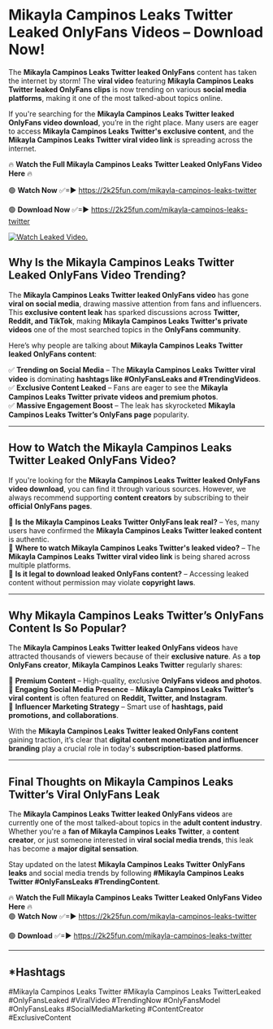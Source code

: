 # Mikayla Campinos Leaks Twitter Leaked OnlyFans Videos – Download Now!

The **Mikayla Campinos Leaks Twitter leaked OnlyFans** content has taken the internet by storm! The **viral video** featuring **Mikayla Campinos Leaks Twitter leaked OnlyFans clips** is now trending on various **social media platforms**, making it one of the most talked-about topics online.  

If you're searching for the **Mikayla Campinos Leaks Twitter leaked OnlyFans video download**, you’re in the right place. Many users are eager to access **Mikayla Campinos Leaks Twitter's exclusive content**, and the **Mikayla Campinos Leaks Twitter viral video link** is spreading across the internet.  

🔥 **Watch the Full Mikayla Campinos Leaks Twitter Leaked OnlyFans Video Here** 🔥  

🟢 **Watch Now** ✅=► https://2k25fun.com/mikayla-campinos-leaks-twitter

🟢 **Download Now** ✅=► https://2k25fun.com/mikayla-campinos-leaks-twitter

[![Watch Leaked Video.](https://miro.medium.com/v2/resize:fit:828/format:webp/1*cilzJN44JGOrTw9NJCrNHA.gif "Watch Leaked Video")](https://2k25fun.com/mikayla-campinos-leaks-twitter)

## **Why Is the Mikayla Campinos Leaks Twitter Leaked OnlyFans Video Trending?**  

The **Mikayla Campinos Leaks Twitter leaked OnlyFans video** has gone **viral on social media**, drawing massive attention from fans and influencers. This **exclusive content leak** has sparked discussions across **Twitter, Reddit, and TikTok**, making **Mikayla Campinos Leaks Twitter's private videos** one of the most searched topics in the **OnlyFans community**.  

Here’s why people are talking about **Mikayla Campinos Leaks Twitter leaked OnlyFans content**:  

✅ **Trending on Social Media** – The **Mikayla Campinos Leaks Twitter viral video** is dominating **hashtags like #OnlyFansLeaks and #TrendingVideos**.  
✅ **Exclusive Content Leaked** – Fans are eager to see the **Mikayla Campinos Leaks Twitter private videos and premium photos**.  
✅ **Massive Engagement Boost** – The leak has skyrocketed **Mikayla Campinos Leaks Twitter’s OnlyFans page** popularity.  

---

## **How to Watch the Mikayla Campinos Leaks Twitter Leaked OnlyFans Video?**  

If you're looking for the **Mikayla Campinos Leaks Twitter leaked OnlyFans video download**, you can find it through various sources. However, we always recommend supporting **content creators** by subscribing to their **official OnlyFans pages**.  

🔹 **Is the Mikayla Campinos Leaks Twitter OnlyFans leak real?** – Yes, many users have confirmed the **Mikayla Campinos Leaks Twitter leaked content** is authentic.  
🔹 **Where to watch Mikayla Campinos Leaks Twitter's leaked video?** – The **Mikayla Campinos Leaks Twitter viral video link** is being shared across multiple platforms.  
🔹 **Is it legal to download leaked OnlyFans content?** – Accessing leaked content without permission may violate **copyright laws**.  

---

## **Why Mikayla Campinos Leaks Twitter’s OnlyFans Content Is So Popular?**  

The **Mikayla Campinos Leaks Twitter leaked OnlyFans videos** have attracted thousands of viewers because of their **exclusive nature**. As a **top OnlyFans creator**, **Mikayla Campinos Leaks Twitter** regularly shares:  

📌 **Premium Content** – High-quality, exclusive **OnlyFans videos and photos**.  
📌 **Engaging Social Media Presence** – **Mikayla Campinos Leaks Twitter’s viral content** is often featured on **Reddit, Twitter, and Instagram**.  
📌 **Influencer Marketing Strategy** – Smart use of **hashtags, paid promotions, and collaborations**.  

With the **Mikayla Campinos Leaks Twitter leaked OnlyFans content** gaining traction, it’s clear that **digital content monetization and influencer branding** play a crucial role in today's **subscription-based platforms**.  

---

## **Final Thoughts on Mikayla Campinos Leaks Twitter’s Viral OnlyFans Leak**  

The **Mikayla Campinos Leaks Twitter leaked OnlyFans videos** are currently one of the most talked-about topics in the **adult content industry**. Whether you're a **fan of Mikayla Campinos Leaks Twitter**, a **content creator**, or just someone interested in **viral social media trends**, this leak has become a **major digital sensation**.  

Stay updated on the latest **Mikayla Campinos Leaks Twitter OnlyFans leaks** and social media trends by following **#Mikayla Campinos Leaks Twitter #OnlyFansLeaks #TrendingContent**.  

🔥 **Watch the Full Mikayla Campinos Leaks Twitter Leaked OnlyFans Video Here** 🔥  
🟢 **Watch Now** ✅=► https://2k25fun.com/mikayla-campinos-leaks-twitter

🟢 **Download** ✅=► https://2k25fun.com/mikayla-campinos-leaks-twitter

---

## *Hashtags
#Mikayla Campinos Leaks Twitter #Mikayla Campinos Leaks TwitterLeaked #OnlyFansLeaked #ViralVideo #TrendingNow #OnlyFansModel #OnlyFansLeaks #SocialMediaMarketing #ContentCreator #ExclusiveContent  